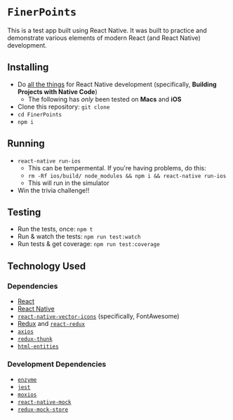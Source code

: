 # `FinerPoints`

This is a test app built using React Native. It was built to practice and demonstrate various elements of modern React (and React Native) development.

## Installing

* Do [all the things][1] for React Native development (specifically, **Building Projects with Native Code**)
  * The following has _only_ been tested on **Macs** and **iOS**
* Clone this repository: `git clone`
* `cd FinerPoints`
* `npm i`

## Running

* `react-native run-ios`
  * This can be tempermental. If you're having problems, do this:
  * `rm -Rf ios/build/ node_modules && npm i && react-native run-ios`
  * This will run in the simulator
* Win the trivia challenge!!

## Testing

* Run the tests, once: `npm t`
* Run & watch the tests: `npm run test:watch`
* Run tests & get coverage: `npm run test:coverage`

## Technology Used

### Dependencies

* [React][2]
* [React Native][3]
* [`react-native-vector-icons`][4] (specifically, FontAwesome)
* [Redux][5] and [`react-redux`][6]
* [`axios`][7]
* [`redux-thunk`][8]
* [`html-entities`][9]

### Development Dependencies

* [`enzyme`][10]
* [`jest`][11]
* [`moxios`][12]
* [`react-native-mock`][13]
* [`redux-mock-store`][14]

[1]: https://facebook.github.io/react-native/docs/getting-started.html
[2]: https://reactjs.org/
[3]: https://facebook.github.io/react-native/
[4]: https://github.com/oblador/react-native-vector-icons
[5]: https://redux.js.org/
[6]: https://github.com/reactjs/react-redux
[7]: https://github.com/axios/axios
[8]: https://github.com/gaearon/redux-thunk
[9]: https://github.com/mdevils/node-html-entities
[10]: https://github.com/airbnb/enzyme
[11]: https://facebook.github.io/jest/
[12]: https://github.com/axios/moxios
[13]: https://github.com/RealOrangeOne/react-native-mock
[14]: https://github.com/arnaudbenard/redux-mock-store
